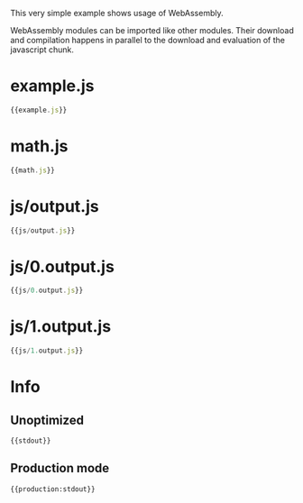 This very simple example shows usage of WebAssembly.

WebAssembly modules can be imported like other modules. Their download and compilation happens in parallel to the download and evaluation of the javascript chunk.

# example.js

``` javascript
{{example.js}}
```

# math.js

``` javascript
{{math.js}}
```

# js/output.js

``` javascript
{{js/output.js}}
```

# js/0.output.js

``` javascript
{{js/0.output.js}}
```

# js/1.output.js

``` javascript
{{js/1.output.js}}
```

# Info

## Unoptimized

```
{{stdout}}
```

## Production mode

```
{{production:stdout}}
```
